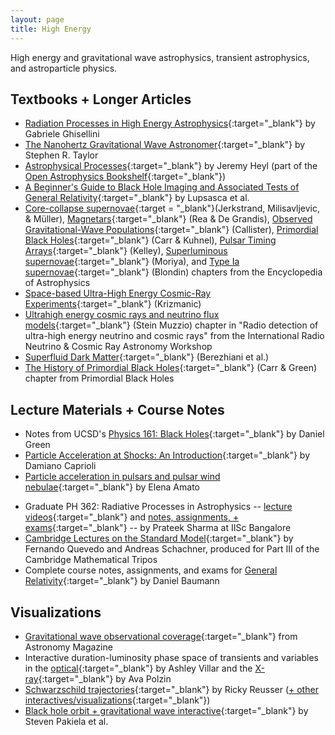 ```yaml
---
layout: page
title: High Energy
---
```


High energy and gravitational wave astrophysics, transient astrophysics, and astroparticle physics.

## Textbooks + Longer Articles
- [Radiation Processes in High Energy Astrophysics](https://arxiv.org/pdf/1202.5949.pdf){:target="_blank"} by Gabriele Ghisellini
- [The Nanohertz Gravitational Wave Astronomer](https://arxiv.org/abs/2105.13270){:target="_blank"} by Stephen R. Taylor
- [Astrophysical Processes](https://github.com/Open-Astrophysics-Bookshelf/astrophysical_processes_notes/blob/master/astrophysical_processes_notes.pdf){:target="_blank"} by Jeremy Heyl (part of the [Open Astrophysics Bookshelf](http://open-astrophysics-bookshelf.github.io){:target="_blank"})
- [A Beginner's Guide to Black Hole Imaging and Associated Tests of General Relativity](https://arxiv.org/abs/2402.01290){:target="_blank"} by Lupsasca et al.
- [Core-collapse supernovae](https://arxiv.org/abs/2503.01321){:target = "_blank"}(Jerkstrand, Milisavljevic, & Müller), [Magnetars](https://arxiv.org/abs/2503.04442){:target="_blank"} (Rea & De Grandis), [Observed Gravitational-Wave Populations](https://arxiv.org/abs/2410.19145){:target="_blank"} (Callister), [Primordial Black Holes](https://arxiv.org/abs/2502.15279){:target="_blank"} (Carr & Kuhnel), [Pulsar Timing Arrays](https://arxiv.org/abs/2505.00797){:target="_blank"} (Kelley), [Superluminous supernovae](https://arxiv.org/abs/2407.12302){:target="_blank"} (Moriya), and [Type Ia supernovae](https://arxiv.org/abs/2411.09740){:target="_blank"} (Blondin) chapters from the Encyclopedia of Astrophysics
- [Space-based Ultra-High Energy Cosmic-Ray Experiments](https://arxiv.org/abs/2501.05569){:target="_blank"} (Krizmanic)
- [Ultrahigh energy cosmic rays and neutrino flux models](https://arxiv.org/abs/2502.11834){:target="_blank"} (Stein Muzzio) chapter in "Radio detection of ultra-high energy neutrino and cosmic rays" from the International Radio Neutrino & Cosmic Ray Astronomy Workshop
- [Superfluid Dark Matter](https://arxiv.org/abs/2505.23900){:target="_blank"} (Berezhiani et al.)
- [The History of Primordial Black Holes](https://arxiv.org/abs/2406.05736){:target="_blank"} (Carr & Green) chapter from Primordial Black Holes

## Lecture Materials + Course Notes
- Notes from UCSD's [Physics 161: Black Holes](https://www.dropbox.com/s/761qjkxftmmpz7k/Black_Holes_complete.pdf?dl=0){:target="_blank"} by Daniel Green
- [Particle Acceleration at Shocks: An Introduction](https://arxiv.org/abs/2307.00284){:target="_blank"} by Damiano Caprioli
- [Particle acceleration in pulsars and pulsar wind nebulae](https://arxiv.org/abs/2402.10912){:target="_blank"} by Elena Amato
<!-- - [A Walk-Through of AGN Country -- for the somewhat initiated!](https://arxiv.org/abs/2308.04621) by Robert R. J. Antonucci -->
- Graduate PH 362: Radiative Processes in Astrophysics -- [lecture videos](https://www.youtube.com/playlist?list=PLJxtWIpdsZWoZXd5hNXA_Vq335WFmPqjr){:target="_blank"} and [notes, assignments, + exams](https://indianinstituteofscience-my.sharepoint.com/personal/prateek_iisc_ac_in/_layouts/15/onedrive.aspx?id=%2Fpersonal%2Fprateek%5Fiisc%5Fac%5Fin%2FDocuments%2FTeachingFiles%2FRadiativeProcesses&ga=1){:target="_blank"} -- by Prateek Sharma at IISc Bangalore
- [Cambridge Lectures on the Standard Model](https://arxiv.org/abs/2409.09211){:target="_blank"} by Fernando Quevedo and Andreas Schachner, produced for Part III of the Cambridge Mathematical Tripos
- Complete course notes, assignments, and exams for [General Relativity](https://cdn.prod.website-files.com/65c089cfdfce11a0392e5c42/67469a196f855821380fffa4_GR-2024.pdf){:target="_blank"} by Daniel Baumann

## Visualizations
- [Gravitational wave observational coverage](https://twitter.com/AstronomyMag/status/697817041806360577){:target="_blank"} from Astronomy Magazine
- Interactive duration-luminosity phase space of transients and variables in the [optical](http://ashleyvillar.com/dlps){:target="_blank"} by Ashley Villar and the [X-ray](https://avapolzin.github.io/projects/xraydlps/){:target="_blank"} by Ava Polzin
- [Schwarzschild trajectories](https://rreusser.github.io/schwarzschild-spacetime/){:target="_blank"} by Ricky Reusser ([+ other interactives/visualizations](https://rreusser.github.io/sketches/){:target="_blank"})
- [Black hole orbit + gravitational wave interactive](https://zoomwhirl.herokuapp.com){:target="_blank"} by Steven Pakiela et al.

<!-- https://arxiv.org/search/?query=Handbook+of+X-ray+and+Gamma-ray+Astrophysics&searchtype=all&source=header -->
<!-- https://arxiv.org/abs/2505.07061 -->

